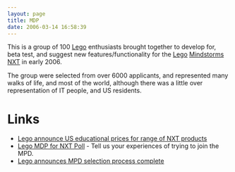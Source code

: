 ```yaml
---
layout: page
title: MDP
date: 2006-03-14 16:58:39
---
```

<p>This is a group of 100 <a href="/wiki/lego.html" title="The best known construction toy">Lego</a> enthusiasts brought together to develop for, beta test, and suggest new features/functionality for the <a href="/wiki/lego.html" title="The best known construction toy">Lego</a> <a href="/wiki/mindstorms.html" title="A Robotic construction toy system from Lego">Mindstorms</a> <a href="/wiki/nxt.html" title="Legos NeXT generation robotics kit">NXT</a> in early 2006.
</p>
<p>The group were selected from over 6000 applicants, and represented many walks of life, and most of the world, although there was a little over representation of IT people, and US residents.
</p>
<h1  id="Links">Links</h1>
<ul><li> <a  href="http://orionrobots.co.uk/-- review bloglink --?blogId=1&amp;postId=62" rel="external" target="_blank">Lego announce US educational prices for range of NXT products</a>
</li><li> <a  href="http://orionrobots.co.uk/-- review bloglink --?blogId=1&amp;postId=67" rel="external" target="_blank">Lego MDP for NXT Poll</a> - Tell us your experiences of trying to join the MPD.
</li><li> <a  href="http://orionrobots.co.uk/-- review bloglink --?blogId=1&amp;postId=63" rel="external" target="_blank">Lego announces MPD selection process complete</a>
</li></ul>